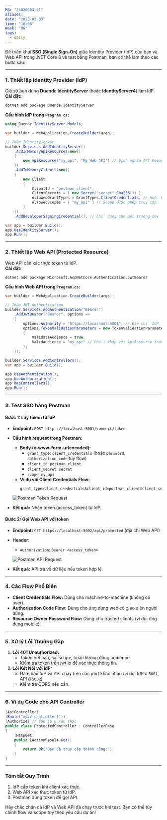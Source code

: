 ```yaml
---
Mã: "25020603-01"
aliases: 
date: "2025-02-03"
time: "10:06"
Week: "06"
tags:
  - daily
---
```

Để triển khai **SSO (Single Sign-On)** giữa Identity Provider (IdP) của bạn và Web API trong .NET Core 8 và test bằng Postman, bạn có thể làm theo các bước sau:

---

### **1. Thiết lập Identity Provider (IdP)**
Giả sử bạn dùng **Duende IdentityServer** (hoặc **IdentityServer4**) làm IdP.  
**Cài đặt:**
```bash
dotnet add package Duende.IdentityServer
```

**Cấu hình IdP trong `Program.cs`:**
```csharp
using Duende.IdentityServer.Models;

var builder = WebApplication.CreateBuilder(args);

// Thêm IdentityServer
builder.Services.AddIdentityServer()
    .AddInMemoryApiResources(new[]
    {
        new ApiResource("my_api", "My Web API") // Định nghĩa API Resource
    })
    .AddInMemoryClients(new[]
    {
        new Client
        {
            ClientId = "postman_client",
            ClientSecrets = { new Secret("secret".Sha256()) },
            AllowedGrantTypes = GrantTypes.ClientCredentials, // Hoặc GrantTypes.Code, GrantTypes.ResourceOwnerPassword
            AllowedScopes = { "my_api" } // Scope được phép truy cập
        }
    })
    .AddDeveloperSigningCredential(); // Chỉ dùng cho môi trường dev

var app = builder.Build();
app.UseIdentityServer();
app.Run();
```

---

### **2. Thiết lập Web API (Protected Resource)**
Web API cần xác thực token từ IdP.  
**Cài đặt:**
```bash
dotnet add package Microsoft.AspNetCore.Authentication.JwtBearer
```

**Cấu hình Web API trong `Program.cs`:**
```csharp
var builder = WebApplication.CreateBuilder(args);

// Thêm JWT Authentication
builder.Services.AddAuthentication("Bearer")
    .AddJwtBearer("Bearer", options =>
    {
        options.Authority = "https://localhost:5001"; // Địa chỉ IdP
        options.TokenValidationParameters = new TokenValidationParameters
        {
            ValidateAudience = true,
            ValidAudience = "my_api" // Phải khớp với ApiResource trong IdP
        };
    });

builder.Services.AddControllers();
var app = builder.Build();

app.UseAuthentication();
app.UseAuthorization();
app.MapControllers();
app.Run();
```

---

### **3. Test SSO bằng Postman**
#### **Bước 1: Lấy token từ IdP**
- **Endpoint:** `POST https://localhost:5001/connect/token`
- **Cấu hình request trong Postman:**
  - **Body (x-www-form-urlencoded):**
    - `grant_type`: `client_credentials` (hoặc `password`, `authorization_code` tùy flow)
    - `client_id`: `postman_client`
    - `client_secret`: `secret`
    - `scope`: `my_api`
  - **Ví dụ với Client Credentials Flow:**
    ```text
    grant_type=client_credentials&client_id=postman_client&client_secret=secret&scope=my_api
    ```

  ![Postman Token Request](https://i.imgur.com/8QZJY7p.png)

- **Kết quả:** Nhận token (access_token) từ IdP.

#### **Bước 2: Gọi Web API với token**
- **Endpoint:** `GET https://localhost:5002/api/protected` (địa chỉ Web API)
- **Header:**
  - `Authorization`: `Bearer <access_token>`

  ![Postman API Request](https://i.imgur.com/4nWjv3G.png)

- **Kết quả:** API trả về dữ liệu nếu token hợp lệ.

---

### **4. Các Flow Phổ Biến**
- **Client Credentials Flow:** Dùng cho machine-to-machine (không có user).
- **Authorization Code Flow:** Dùng cho ứng dụng web có giao diện người dùng.
- **Resource Owner Password Flow:** Dùng cho trusted clients (ví dụ: ứng dụng mobile).

---

### **5. Xử lý Lỗi Thường Gặp**
1. **Lỗi 401 Unauthorized:**
   - Token hết hạn, sai scope, hoặc không đúng audience.
   - Kiểm tra token trên [jwt.io](https://jwt.io) để xác thực thông tin.
2. **Lỗi Kết Nối với IdP:**
   - Đảm bảo IdP và API chạy trên các port khác nhau (ví dụ: IdP ở `5001`, API ở `5002`).
   - Kiểm tra CORS nếu cần.

---

### **6. Ví dụ Code cho API Controller**
```csharp
[ApiController]
[Route("api/[controller]")]
[Authorize] // Yêu cầu xác thực
public class ProtectedController : ControllerBase
{
    [HttpGet]
    public IActionResult Get()
    {
        return Ok("Bạn đã truy cập thành công!");
    }
}
```

---

### **Tóm tắt Quy Trình**
1. IdP cấp token khi client xác thực.
2. Web API xác thực token từ IdP.
3. Postman dùng token để gọi API.

Hãy chắc chắn cả IdP và Web API đã chạy trước khi test. Bạn có thể tùy chỉnh flow và scope tùy theo yêu cầu dự án!